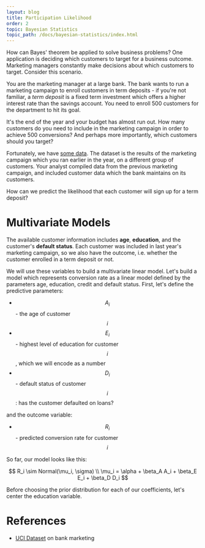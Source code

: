 ```yaml
---
layout: blog
title: Participation Likelihood
order: 2
topic: Bayesian Statistics
topic_path: /docs/bayesian-statistics/index.html
---
```

How can Bayes' theorem be applied to solve business problems? One application is deciding which customers to target for a business outcome. Marketing managers constantly make decisions about which customers to target. Consider this scenario.

You are the marketing manager at a large bank. The bank wants to run a marketing campaign to enroll customers in term deposits - if you're not familiar, a *term deposit* is a fixed term investment which offers a higher interest rate than the savings account. You need to enroll 500 customers for the department to hit its goal. 

It's the end of the year and your budget has almost run out. How many customers do you need to include in the marketing campaign in order to achieve 500 conversions? And perhaps more importantly, which customers should you target?

Fortunately, we have [some data](https://archive.ics.uci.edu/ml/datasets/bank+marketing). The dataset is the results of the marketing campaign which you ran earlier in the year, on a different group of customers. Your analyst compiled data from the previous marketing campaign, and included customer data which the bank maintains on its customers.

How can we predict the likelihood that each customer will sign up for a term deposit?

# Multivariate Models
The available customer information includes **age**, **education**, and the customer's **default status**. Each customer was included in last year's marketing campaign, so we also have the outcome, i.e. whether the customer enrolled in a term deposit or not.

We will use these variables to build a multivariate linear model. Let's build a model which represents  conversion rate as a linear model defined by the parameters age, education, credit and default status. First, let's define the predictive parameters:

* $$ A_i $$ - the age of customer $$ i $$
* $$ E_i $$ - highest level of education for customer $$ i $$, which we will encode as a number
* $$ D_i $$ - default status of customer $$ i $$ : has the customer defaulted on loans?

and the outcome variable:

* $$ R_i $$ - predicted conversion rate for customer $$ i $$

So far, our model looks like this:

$$
R_i \sim Normal(\mu_i, \sigma)
\\ \mu_i = \alpha + \beta_A A_i + \beta_E E_i + \beta_D D_i
$$

Before choosing the prior distribution for each of our coefficients, let's center the education variable.




# References
* [UCI Dataset](https://archive.ics.uci.edu/ml/datasets/bank+marketing) on bank marketing